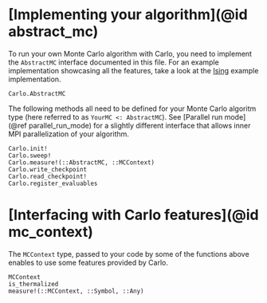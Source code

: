 # [Implementing your algorithm](@id abstract_mc)

To run your own Monte Carlo algorithm with Carlo, you need to implement the `AbstractMC` interface documented in this file.
For an example implementation showcasing all the features, take a look at the [Ising](https://github.com/lukas-weber/Ising.jl) example
implementation.

```@docs
Carlo.AbstractMC
```

The following methods all need to be defined for your Monte Carlo algoritm type (here referred to as `YourMC <: AbstractMC`). See [Parallel run mode](@ref parallel_run_mode) for a slightly different interface that allows inner MPI parallelization of your algorithm.

```@docs
Carlo.init!
Carlo.sweep!
Carlo.measure!(::AbstractMC, ::MCContext)
Carlo.write_checkpoint
Carlo.read_checkpoint!
Carlo.register_evaluables
```

# [Interfacing with Carlo features](@id mc_context)
The `MCContext` type, passed to your code by some of the functions above enables to use some features provided by Carlo.
```@docs
MCContext
is_thermalized
measure!(::MCContext, ::Symbol, ::Any)
```
